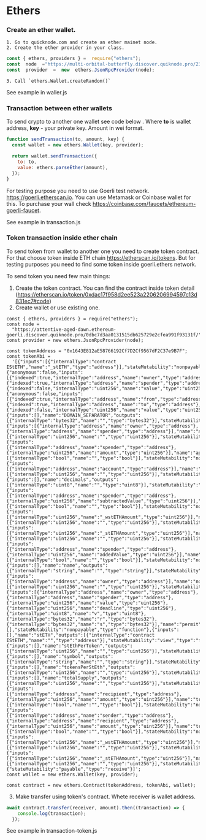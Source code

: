 # Ethers
### Create an ether wallet. 
	1. Go to quicknode.com and create an ether mainet node.
	2. Create the ether provider in your class.
```js
const { ethers, providers } =  require("ethers");
const  node  ="https://multi-orbital-butterfly.discover.quiknode.pro/2395b00eb021a5b5439829a96cbcfeb50e6acb27/";
const  provider  =  new  ethers.JsonRpcProvider(node);
```
	3. Call `ethers.Wallet.createRandom()`	

 See example in waller.js

### Transaction between ether wallets
To send crypto to another one wallet see code below .
 Where **to** is wallet address, **key**  - your private key. Amount in wei format. 
```js
function sendTransaction(to, amount, key) {
  const wallet = new ethers.Wallet(key, provider);

  return wallet.sendTransaction({
    to: to,
    value: ethers.parseEther(amount),
  });
}
```

For testing purpose you need to use Goerli test network. https://goerli.etherscan.io.
You can use Metamask or Coinbase wallet for this.
To purchase your wall check https://coinbase.com/faucets/ethereum-goerli-faucet.

See example in transaction.js

###  Token transaction inside ether chain
To send token from wallet to another one you need to create token contract. For that choose token inside ETH chain
https://etherscan.io/tokens.
But for testing purposes you need to find some token inside  goerli.ethers network.

To send token you need few main things:
  1. Create the token contract. You can find the contract inside token detail (https://etherscan.io/token/0xdac17f958d2ee523a2206206994597c13d831ec7#code)
  2. Create wallet or use existing one.
```
const { ethers, providers } = require("ethers");
const node =
  "https://attentive-aged-dawn.ethereum-goerli.discover.quiknode.pro/0dbc7d3aa0131515db625729e2cfea991f93131f/";
const provider = new ethers.JsonRpcProvider(node);

const tokenAddress = "0x1643E812aE58766192Cf7D2Cf9567dF2C37e9B7F";
const tokenAbi =
  '[{"inputs":[{"internalType":"contract IStETH","name":"_stETH","type":"address"}],"stateMutability":"nonpayable","type":"constructor"},{"anonymous":false,"inputs":[{"indexed":true,"internalType":"address","name":"owner","type":"address"},{"indexed":true,"internalType":"address","name":"spender","type":"address"},{"indexed":false,"internalType":"uint256","name":"value","type":"uint256"}],"name":"Approval","type":"event"},{"anonymous":false,"inputs":[{"indexed":true,"internalType":"address","name":"from","type":"address"},{"indexed":true,"internalType":"address","name":"to","type":"address"},{"indexed":false,"internalType":"uint256","name":"value","type":"uint256"}],"name":"Transfer","type":"event"},{"inputs":[],"name":"DOMAIN_SEPARATOR","outputs":[{"internalType":"bytes32","name":"","type":"bytes32"}],"stateMutability":"view","type":"function"},{"inputs":[{"internalType":"address","name":"owner","type":"address"},{"internalType":"address","name":"spender","type":"address"}],"name":"allowance","outputs":[{"internalType":"uint256","name":"","type":"uint256"}],"stateMutability":"view","type":"function"},{"inputs":[{"internalType":"address","name":"spender","type":"address"},{"internalType":"uint256","name":"amount","type":"uint256"}],"name":"approve","outputs":[{"internalType":"bool","name":"","type":"bool"}],"stateMutability":"nonpayable","type":"function"},{"inputs":[{"internalType":"address","name":"account","type":"address"}],"name":"balanceOf","outputs":[{"internalType":"uint256","name":"","type":"uint256"}],"stateMutability":"view","type":"function"},{"inputs":[],"name":"decimals","outputs":[{"internalType":"uint8","name":"","type":"uint8"}],"stateMutability":"view","type":"function"},{"inputs":[{"internalType":"address","name":"spender","type":"address"},{"internalType":"uint256","name":"subtractedValue","type":"uint256"}],"name":"decreaseAllowance","outputs":[{"internalType":"bool","name":"","type":"bool"}],"stateMutability":"nonpayable","type":"function"},{"inputs":[{"internalType":"uint256","name":"_wstETHAmount","type":"uint256"}],"name":"getStETHByWstETH","outputs":[{"internalType":"uint256","name":"","type":"uint256"}],"stateMutability":"view","type":"function"},{"inputs":[{"internalType":"uint256","name":"_stETHAmount","type":"uint256"}],"name":"getWstETHByStETH","outputs":[{"internalType":"uint256","name":"","type":"uint256"}],"stateMutability":"view","type":"function"},{"inputs":[{"internalType":"address","name":"spender","type":"address"},{"internalType":"uint256","name":"addedValue","type":"uint256"}],"name":"increaseAllowance","outputs":[{"internalType":"bool","name":"","type":"bool"}],"stateMutability":"nonpayable","type":"function"},{"inputs":[],"name":"name","outputs":[{"internalType":"string","name":"","type":"string"}],"stateMutability":"view","type":"function"},{"inputs":[{"internalType":"address","name":"owner","type":"address"}],"name":"nonces","outputs":[{"internalType":"uint256","name":"","type":"uint256"}],"stateMutability":"view","type":"function"},{"inputs":[{"internalType":"address","name":"owner","type":"address"},{"internalType":"address","name":"spender","type":"address"},{"internalType":"uint256","name":"value","type":"uint256"},{"internalType":"uint256","name":"deadline","type":"uint256"},{"internalType":"uint8","name":"v","type":"uint8"},{"internalType":"bytes32","name":"r","type":"bytes32"},{"internalType":"bytes32","name":"s","type":"bytes32"}],"name":"permit","outputs":[],"stateMutability":"nonpayable","type":"function"},{"inputs":[],"name":"stETH","outputs":[{"internalType":"contract IStETH","name":"","type":"address"}],"stateMutability":"view","type":"function"},{"inputs":[],"name":"stEthPerToken","outputs":[{"internalType":"uint256","name":"","type":"uint256"}],"stateMutability":"view","type":"function"},{"inputs":[],"name":"symbol","outputs":[{"internalType":"string","name":"","type":"string"}],"stateMutability":"view","type":"function"},{"inputs":[],"name":"tokensPerStEth","outputs":[{"internalType":"uint256","name":"","type":"uint256"}],"stateMutability":"view","type":"function"},{"inputs":[],"name":"totalSupply","outputs":[{"internalType":"uint256","name":"","type":"uint256"}],"stateMutability":"view","type":"function"},{"inputs":[{"internalType":"address","name":"recipient","type":"address"},{"internalType":"uint256","name":"amount","type":"uint256"}],"name":"transfer","outputs":[{"internalType":"bool","name":"","type":"bool"}],"stateMutability":"nonpayable","type":"function"},{"inputs":[{"internalType":"address","name":"sender","type":"address"},{"internalType":"address","name":"recipient","type":"address"},{"internalType":"uint256","name":"amount","type":"uint256"}],"name":"transferFrom","outputs":[{"internalType":"bool","name":"","type":"bool"}],"stateMutability":"nonpayable","type":"function"},{"inputs":[{"internalType":"uint256","name":"_wstETHAmount","type":"uint256"}],"name":"unwrap","outputs":[{"internalType":"uint256","name":"","type":"uint256"}],"stateMutability":"nonpayable","type":"function"},{"inputs":[{"internalType":"uint256","name":"_stETHAmount","type":"uint256"}],"name":"wrap","outputs":[{"internalType":"uint256","name":"","type":"uint256"}],"stateMutability":"nonpayable","type":"function"},{"stateMutability":"payable","type":"receive"}]';
const wallet = new ethers.Wallet(key, provider);

const contract = new ethers.Contract(tokenAddress, tokenAbi, wallet);
```
  3.  Make transfer using token's contract. Whete receiver is wallet address.
```js
await contract.transfer(receiver, amount).then((transaction) => {
    console.log(transaction);
  });
```

See example in transaction-token.js
